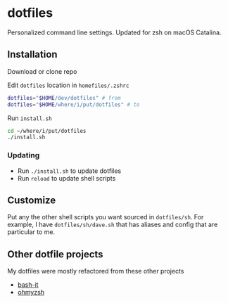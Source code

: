 # dotfiles

Personalized command line settings. Updated for zsh on macOS Catalina.

## Installation

Download or clone repo

Edit `dotfiles` location in `homefiles/.zshrc`

``` sh
dotfiles="$HOME/dev/dotfiles" # from
dotfiles="$HOME/where/i/put/dotfiles" # to
```

Run `install.sh`

``` sh
cd ~/where/i/put/dotfiles
./install.sh
```

### Updating

- Run `./install.sh` to update dotfiles
- Run `reload` to update shell scripts

## Customize

Put any the other shell scripts you want sourced in `dotfiles/sh`. For example, I have `dotfiles/sh/dave.sh` that has aliases and config that are particular to me.

## Other dotfile projects

My dotfiles were mostly refactored from these other projects

+ [bash-it](https://github.com/Bash-it/bash-it)
+ [ohmyzsh](https://github.com/ohmyzsh/ohmyzsh)

